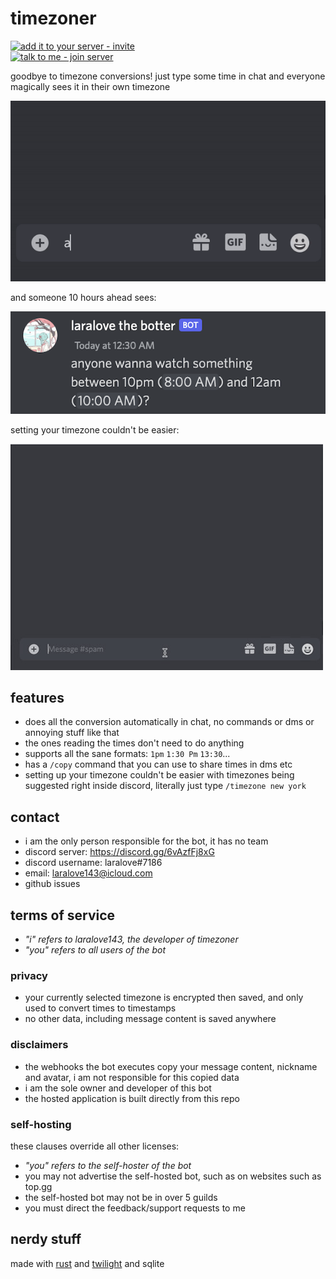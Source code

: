 # timezoner

[![add it to your server - invite](https://img.shields.io/badge/add_it_to_your_server-invite-5865F2?style=for-the-badge&logo=discord&logoColor=white)](https://discord.com/api/oauth2/authorize?client_id=909820903574106203&permissions=536880128&scope=bot%20applications.commands)  
[![talk to me - join server](https://img.shields.io/badge/talk_to_me-join-5865F2?style=for-the-badge&logo=discord&logoColor=white)](https://discord.gg/6vAzfFj8xG)

goodbye to timezone conversions! just type some time in chat and everyone magically sees it in their own timezone

![example](example.gif)

and someone 10 hours ahead sees:

![example](example.png)

setting your timezone couldn't be easier:

![example](example_timezone.gif)

## features

- does all the conversion automatically in chat, no commands or dms or annoying stuff like that
- the ones reading the times don't need to do anything
- supports all the sane formats: `1pm` `1:30 Pm` `13:30`...
- has a `/copy` command that you can use to share times in dms etc
- setting up your timezone couldn't be easier with timezones being suggested right inside discord, literally just type `/timezone new york`

## contact

- i am the only person responsible for the bot, it has no team
- discord server: https://discord.gg/6vAzfFj8xG
- discord username: laralove#7186
- email: laralove143@icloud.com
- github issues

## terms of service
- *"i" refers to laralove143, the developer of timezoner*
- *"you" refers to all users of the bot*
### privacy
- your currently selected timezone is encrypted then saved, and only used to convert times to timestamps
- no other data, including message content is saved anywhere
### disclaimers
- the webhooks the bot executes copy your message content, nickname and avatar, i am not responsible for this copied data
- i am the sole owner and developer of this bot
- the hosted application is built directly from this repo
### self-hosting
these clauses override all other licenses:
- *"you" refers to the self-hoster of the bot*
- you may not advertise the self-hosted bot, such as on websites such as top.gg
- the self-hosted bot may not be in over 5 guilds
- you must direct the feedback/support requests to me

## nerdy stuff

made with [rust](https://www.rust-lang.org) and [twilight](https://github.com/twilight-rs/twilight) and sqlite
